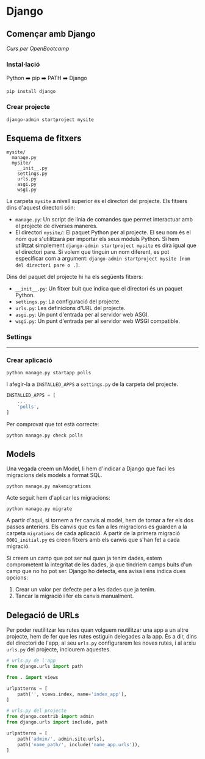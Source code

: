 # Django
## Començar amb Django

_Curs per OpenBootcamp_

### Instal·lació

Python ➡️ pip ➡️ PATH ➡️ Django

```
pip install django
```

### Crear projecte

```
django-admin startproject mysite
```

## Esquema de fitxers

```
mysite/
  manage.py
  mysite/
    __init__.py
    settings.py
    urls.py
    asgi.py
    wsgi.py
```

La carpeta `mysite` a nivell superior és el directori del projecte. Els fitxers dins d'aquest directori són:

- `manage.py`: Un script de línia de comandes que permet interactuar amb el projecte de diverses maneres.
- El directori `mysite/`: El paquet Python per al projecte. El seu nom és el nom que s'utilitzarà per importar els seus mòduls Python.
Si hem utilitzat simplement `django-admin startproject mysite` es dirà igual que el directori pare. Si volem que tinguin un nom diferent, es pot especificar com a argument: `django-admin startproject mysite [nom del directori pare o .]`.

Dins del paquet del projecte hi ha els següents fitxers:

- `__init__.py`: Un fitxer buit que indica que el directori és un paquet Python.
- `settings.py`: La configuració del projecte.
- `urls.py`: Les definicions d'URL del projecte.
- `asgi.py`: Un punt d'entrada per al servidor web ASGI.
- `wsgi.py`: Un punt d'entrada per al servidor web WSGI compatible.

### Settings

---
### Crear aplicació

```
python manage.py startapp polls
```

I afegir-la a `INSTALLED_APPS` a `settings.py` de la carpeta del projecte.

```python
INSTALLED_APPS = [
    ...
    'polls',
]
```

Per comprovat que tot està correcte:

```
python manage.py check polls
```

## Models

Una vegada creem un Model, li hem d'indicar a Django que faci les migracions dels models a format SQL.

```
python manage.py makemigrations
```

Acte seguit hem d'aplicar les migracions:

```
python manage.py migrate
```

A partir d'aquí, si tornem a fer canvis al model, hem de tornar a fer els dos passos anteriors.
Els canvis que es fan a les migracions es guarden a la carpeta `migrations` de cada aplicació. A partir de la primera migració `0001_initial.py` es creen fitxers amb els canvis que s'han fet a cada migració.

Si creem un camp que pot ser nul quan ja tenim dades, estem comprometent la integritat de les dades, ja que tindríem camps buits d'un camp que no ho pot ser.
Django ho detecta, ens avisa i ens indica dues opcions:
1. Crear un valor per defecte per a les dades que ja tenim.
2. Tancar la migració i fer els canvis manualment.

## Delegació de URLs

Per poder reutilitzar les rutes quan volguem reutilitzar una app a un altre projecte, hem de fer que les rutes estiguin delegades a la app.
És a dir, dins del directori de l'app, al seu `urls.py` configurarem les noves rutes, i al arxiu `urls.py` del projecte, inclourem aquestes.

```python
# urls.py de l'app
from django.urls import path

from . import views

urlpatterns = [
    path('', views.index, name='index_app'),
]
```

```python
# urls.py del projecte
from django.contrib import admin
from django.urls import include, path

urlpatterns = [
    path('admin/', admin.site.urls),
    path('name_path/', include('name_app.urls')),
]
```